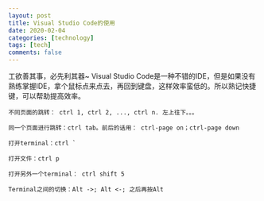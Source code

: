 ```yaml
---
layout: post
title: Visual Studio Code的使用
date: 2020-02-04
categories: [technology]
tags: [tech]
comments: false
---
```




工欲善其事，必先利其器~ Visual Studio Code是一种不错的IDE，但是如果没有熟练掌握IDE，拿个鼠标点来点去，再回到键盘，这样效率蛮低的。所以熟记快捷键，可以帮助提高效率。


```
不同页面的跳转： ctrl 1, ctrl 2, ..., ctrl n. 左上往下。。。
```


```
同一个页面进行跳转：ctrl tab。前后的话用： ctrl-page on；ctrl-page down
```


```
打开terminal：ctrl `
```

```
打开文件：ctrl p
```

```
打开另外一个terminal： ctrl shift 5
```

```
Terminal之间的切换：Alt ->; Alt <-; 之后再按Alt
```